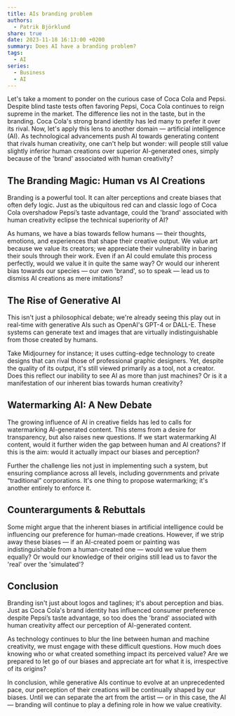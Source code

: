 ```yaml
---
title: AIs branding problem
authors:
  - Patrik Björklund
share: true
date: 2023-11-18 16:13:00 +0200
summary: Does AI have a branding problem?
tags:
  - AI
series:
  - Business
  - AI
---
```


Let's take a moment to ponder on the curious case of Coca Cola and Pepsi. Despite blind taste tests often favoring Pepsi, Coca Cola continues to reign supreme in the market. The difference lies not in the taste, but in the branding. Coca Cola's strong brand identity has led many to prefer it over its rival. Now, let's apply this lens to another domain — artificial intelligence (AI). As technological advancements push AI towards generating content that rivals human creativity, one can't help but wonder: will people still value slightly inferior human creations over superior AI-generated ones, simply because of the 'brand' associated with human creativity?

## The Branding Magic: Human vs AI Creations
Branding is a powerful tool. It can alter perceptions and create biases that often defy logic. Just as the ubiquitous red can and classic logo of Coca Cola overshadow Pepsi’s taste advantage, could the 'brand' associated with human creativity eclipse the technical superiority of AI?

As humans, we have a bias towards fellow humans — their thoughts, emotions, and experiences that shape their creative output. We value art because we value its creators; we appreciate their vulnerability in baring their souls through their work. Even if an AI could emulate this process perfectly, would we value it in quite the same way? Or would our inherent bias towards our species — our own 'brand', so to speak — lead us to dismiss AI creations as mere imitations?

## The Rise of Generative AI
This isn't just a philosophical debate; we're already seeing this play out in real-time with generative AIs such as OpenAI's GPT-4 or DALL-E. These systems can generate text and images that are virtually indistinguishable from those created by humans.

Take Midjourney for instance; it uses cutting-edge technology to create designs that can rival those of professional graphic designers. Yet, despite the quality of its output, it's still viewed primarily as a tool, not a creator. Does this reflect our inability to see AI as more than just machines? Or is it a manifestation of our inherent bias towards human creativity?

## Watermarking AI: A New Debate
The growing influence of AI in creative fields has led to calls for watermarking AI-generated content. This stems from a desire for transparency, but also raises new questions. If we start watermarking AI content, would it further widen the gap between human and AI creations? If this is the aim: would it actually impact our biases and perception?

Further the challenge lies not just in implementing such a system, but ensuring compliance across all levels, including governments and private “traditional” corporations. It's one thing to propose watermarking; it's another entirely to enforce it.

## Counterarguments & Rebuttals
Some might argue that the inherent biases in artificial intelligence could be influencing our preference for human-made creations. However, if we strip away these biases — if an AI-created poem or painting was indistinguishable from a human-created one — would we value them equally? Or would our knowledge of their origins still lead us to favor the 'real' over the 'simulated'?

## Conclusion
Branding isn't just about logos and taglines; it's about perception and bias. Just as Coca Cola's brand identity has influenced consumer preference despite Pepsi’s taste advantage, so too does the 'brand' associated with human creativity affect our perception of AI-generated content.

As technology continues to blur the line between human and machine creativity, we must engage with these difficult questions. How much does knowing who or what created something impact its perceived value? Are we prepared to let go of our biases and appreciate art for what it is, irrespective of its origins?

In conclusion, while generative AIs continue to evolve at an unprecedented pace, our perception of their creations will be continually shaped by our biases. Until we can separate the art from the artist — or in this case, the AI — branding will continue to play a defining role in how we value creativity.
